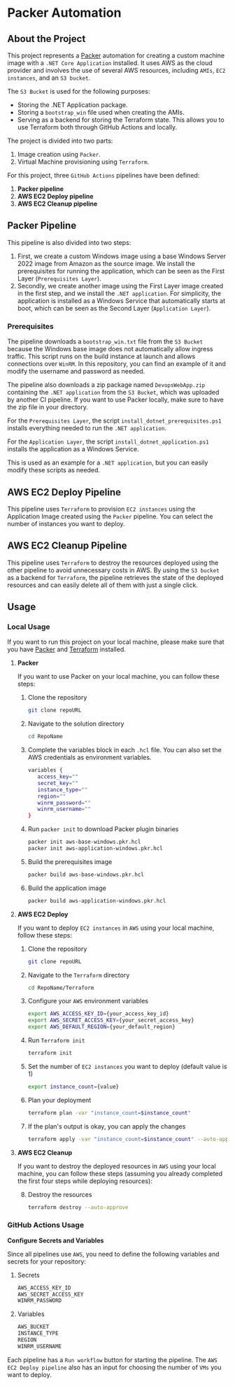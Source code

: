 # Packer Automation

## About the Project

This project represents a [Packer](https://www.packer.io/) automation for creating a custom machine image with a `.NET Core Application` installed. It uses AWS as the cloud provider and involves the use of several AWS resources, including `AMIs`, `EC2 instances`, and an `S3 bucket`.

The `S3 Bucket` is used for the following purposes:
- Storing the .NET Application package.
- Storing a `bootstrap_win` file used when creating the AMIs.
- Serving as a backend for storing the Terraform state. This allows you to use Terraform both through GitHub Actions and locally.

The project is divided into two parts:
1. Image creation using `Packer`.
2. Virtual Machine provisioning using `Terraform`.

For this project, three `GitHub Actions` pipelines have been defined:
1. **Packer pipeline**
2. **AWS EC2 Deploy pipeline**
3. **AWS EC2 Cleanup pipeline**

## Packer Pipeline

This pipeline is also divided into two steps:
1. First, we create a custom Windows image using a base Windows Server 2022 image from Amazon as the source image. We install the prerequisites for running the application, which can be seen as the First Layer (`Prerequisites Layer`).
2. Secondly, we create another image using the First Layer image created in the first step, and we install the `.NET application`. For simplicity, the application is installed as a Windows Service that automatically starts at boot, which can be seen as the Second Layer (`Application Layer`).

### Prerequisites

The pipeline downloads a `bootstrap_win.txt` file from the `S3 Bucket` because the Windows base image does not automatically allow ingress traffic. This script runs on the build instance at launch and allows connections over `WinRM`. In this repository, you can find an example of it and modify the username and password as needed.

The pipeline also downloads a zip package named `DevopsWebApp.zip` containing the `.NET application` from the `S3 Bucket`, which was uploaded by another CI pipeline. If you want to use Packer locally, make sure to have the zip file in your directory.

For the `Prerequisites Layer`, the script `install_dotnet_prerequisites.ps1` installs everything needed to run the `.NET application`.

For the `Application Layer`, the script `install_dotnet_application.ps1` installs the application as a Windows Service.

This is used as an example for a `.NET application`, but you can easily modify these scripts as needed.

## AWS EC2 Deploy Pipeline

This pipeline uses `Terraform` to provision `EC2 instances` using the Application Image created using the `Packer` pipeline. You can select the number of instances you want to deploy.

## AWS EC2 Cleanup Pipeline

This pipeline uses `Terraform` to destroy the resources deployed using the other pipeline to avoid unnecessary costs in AWS. By using the `S3 bucket` as a backend for `Terraform`, the pipeline retrieves the state of the deployed resources and can easily delete all of them with just a single click.

## Usage

### **Local Usage**

If you want to run this project on your local machine, please make sure that you have [Packer](https://developer.hashicorp.com/packer/downloads?product_intent=packer) and [Terraform](https://developer.hashicorp.com/terraform/tutorials/aws-get-started/install-cli) installed.

1. **Packer**

    If you want to use Packer on your local machine, you can follow these steps:
    
    1. Clone the repository
        ```sh
        git clone repoURL
        ```
    2. Navigate to the solution directory
        ```sh
        cd RepoName
        ```
    3. Complete the variables block in each `.hcl` file. You can also set the AWS credentials as environment variables.
         ```sh
        variables {  
            access_key=""
            secret_key=""
            instance_type=""
            region=""
            winrm_password=""
            winrm_username=""
        }
        ```
    4. Run `packer init` to download Packer plugin binaries
        ```sh
        packer init aws-base-windows.pkr.hcl
        packer init aws-application-windows.pkr.hcl
        ```
    5. Build the prerequisites image
        ```sh
        packer build aws-base-windows.pkr.hcl
        ```
    6. Build the application image
        ```sh
        packer build aws-application-windows.pkr.hcl
        ```
       

2. **AWS EC2 Deploy**

    If you want to deploy `EC2 instances` in `AWS` using your local machine, follow these steps:

    1. Clone the repository
        ```sh
        git clone repoURL
        ```
    2. Navigate to the `Terraform` directory
        ```sh
        cd RepoName/Terraform
        ```
    3. Configure your `AWS` environment variables
        ```sh
        export AWS_ACCESS_KEY_ID={your_access_key_id}
        export AWS_SECRET_ACCESS_KEY={your_secret_access_key}
        export AWS_DEFAULT_REGION={your_default_region}
        ```
    4. Run `Terraform init`
        ```sh
        terraform init
        ```
    5. Set the number of `EC2 instances` you want to deploy (default value is 1)
        ```sh
        export instance_count={value} 
        ```
    6. Plan your deployment
        ```sh
        terraform plan -var "instance_count=$instance_count"
        ```
    7. If the plan's output is okay, you can apply the changes
        ```sh
        terraform apply -var "instance_count=$instance_count" --auto-approve
        ```

3. **AWS EC2 Cleanup**

    If you want to destroy the deployed resources in `AWS` using your local machine, you can follow these steps (assuming you already completed the first four steps while deploying resources):

    8. Destroy the resources
        ```sh
        terraform destroy --auto-approve
        ```

### **GitHub Actions Usage**

**Configure Secrets and Variables**

Since all pipelines use `AWS`, you need to define the following variables and secrets for your repository:

1. Secrets
    ```js
    AWS_ACCESS_KEY_ID
    AWS_SECRET_ACCESS_KEY
    WINRM_PASSWORD
    ```
2. Variables
    ```js
    AWS_BUCKET
    INSTANCE_TYPE
    REGION
    WINRM_USERNAME
    ```

Each pipeline has a `Run workflow` button for starting the pipeline. The `AWS EC2 Deploy pipeline` also has an input for choosing the number of `VMs` you want to deploy.
